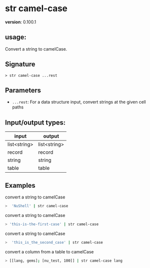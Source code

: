 # str camel-case

**version**: 0.100.1

## **usage**:

Convert a string to camelCase.

## Signature

`> str camel-case ...rest`

## Parameters

- `...rest`: For a data structure input, convert strings at the given cell paths

## Input/output types:

| input          | output         |
| -------------- | -------------- |
| list\<string\> | list\<string\> |
| record         | record         |
| string         | string         |
| table          | table          |

## Examples

convert a string to camelCase

```bash
>  'NuShell' | str camel-case
```

convert a string to camelCase

```bash
> 'this-is-the-first-case' | str camel-case
```

convert a string to camelCase

```bash
>  'this_is_the_second_case' | str camel-case
```

convert a column from a table to camelCase

```bash
> [[lang, gems]; [nu_test, 100]] | str camel-case lang
```
